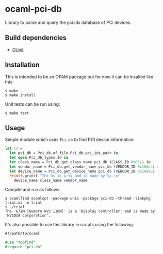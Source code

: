 ocaml-pci-db
============

Library to parse and query the pci.ids database of PCI devices.

Build dependencies
------------------

* [OUnit](http://ounit.forge.ocamlcore.org/)

Installation
------------
This is intended to be an OPAM package but for now it can be insalled like
this:
```
$ make
$ make install
```

Unit tests can be run using:
```
$ make test
```

Usage
-----

Simple module which uses `Pci_db` to find PCI device information:

```ocaml
let () =
  let pci_db = Pci_db.of_file Pci_db.pci_ids_path in
  let open Pci_db_types.Id in
  let class_name = Pci_db.get_class_name pci_db (CLASS_ID 0x03L) in
  let vendor_name = Pci_db.get_vendor_name pci_db (VENDOR_ID 0x10deL) in
  let device_name = Pci_db.get_device_name pci_db (VENDOR_ID 0x10deL) (DEVICE_ID 0x01daL) in
  Printf.printf "The %s is a %s and is made by %s.\n"
    device_name class_name vendor_name
```

Compile and run as follows:

```
$ ocamlfind ocamlopt -package unix -package pci-db -thread -linkpkg trial.ml -o trial
$ ./trial
The 'G72M [Quadro NVS 110M]' is a 'Display controller' and is made by 'NVIDIA Corporation'.
```

It's also possible to use this library in scripts using the following:

```ocaml
#!/path/to/ocaml

#use "topfind"
#require "pci-db"
```
